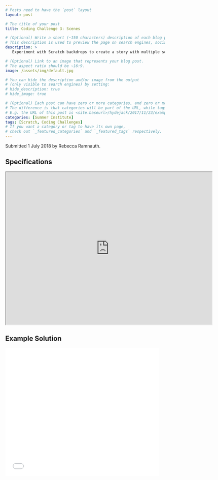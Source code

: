 ```yaml
---
# Posts need to have the `post` layout
layout: post

# The title of your post
title: Coding Challenge 3: Scenes

# (Optional) Write a short (~150 characters) description of each blog post.
# This description is used to preview the page on search engines, social media, etc.
description: >
   Experiment with Scratch backdrops to create a story with multiple scenes.

# (Optional) Link to an image that represents your blog post.
# The aspect ratio should be ~16:9.
image: /assets/img/default.jpg

# You can hide the description and/or image from the output
# (only visible to search engines) by setting:
# hide_description: true
# hide_image: true

# (Optional) Each post can have zero or more categories, and zero or more tags.
# The difference is that categories will be part of the URL, while tags will not.
# E.g. the URL of this post is <site.baseurl>/hydejack/2017/11/23/example-content/
categories: [Summer Institute]
tags: [Scratch, Coding Challenges]
# If you want a category or tag to have its own page,
# check out `_featured_categories` and `_featured_tags` respectively.
---
```

Submitted 1 July 2018 by Rebecca Ramnauth.

## Specifications

<iframe src="https://drive.google.com/file/d/1Jv3_N39GESb9ChVKqrkzngdPF-x7vh3g/preview" width="650" height="480"></iframe>

## Example Solution

<iframe allowtransparency="true" width="485" height="402" src="//scratch.mit.edu/projects/embed/235057478/?autostart=false" frameborder="0" allowfullscreen></iframe>
